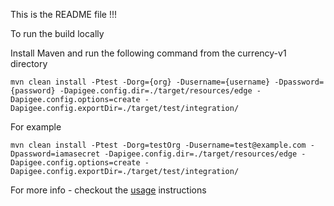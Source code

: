 This is the README file !!!

To run the build locally

Install Maven and run the following command from the currency-v1 directory

`mvn clean install -Ptest -Dorg={org} -Dusername={username} -Dpassword={password} -Dapigee.config.dir=./target/resources/edge -Dapigee.config.options=create -Dapigee.config.exportDir=./target/test/integration/`

For example

`mvn clean install -Ptest -Dorg=testOrg -Dusername=test@example.com -Dpassword=iamasecret -Dapigee.config.dir=./target/resources/edge -Dapigee.config.options=create -Dapigee.config.exportDir=./target/test/integration/`


For more info - checkout the [usage](./usage.md) instructions
